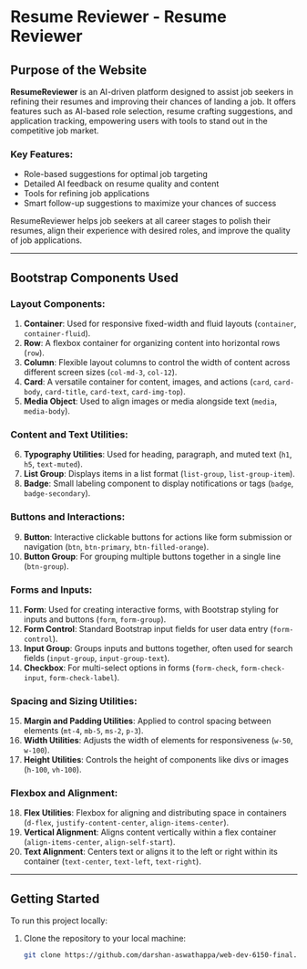 # Resume Reviewer - Resume Reviewer

## Purpose of the Website

**ResumeReviewer** is an AI-driven platform designed to assist job seekers in refining their resumes and improving their chances of landing a job. It offers features such as AI-based role selection, resume crafting suggestions, and application tracking, empowering users with tools to stand out in the competitive job market.

### Key Features:

- Role-based suggestions for optimal job targeting
- Detailed AI feedback on resume quality and content
- Tools for refining job applications
- Smart follow-up suggestions to maximize your chances of success

ResumeReviewer helps job seekers at all career stages to polish their resumes, align their experience with desired roles, and improve the quality of job applications.

---

## Bootstrap Components Used

### Layout Components:

1. **Container**: Used for responsive fixed-width and fluid layouts (`container`, `container-fluid`).
2. **Row**: A flexbox container for organizing content into horizontal rows (`row`).
3. **Column**: Flexible layout columns to control the width of content across different screen sizes (`col-md-3`, `col-12`).
4. **Card**: A versatile container for content, images, and actions (`card`, `card-body`, `card-title`, `card-text`, `card-img-top`).
5. **Media Object**: Used to align images or media alongside text (`media`, `media-body`).

### Content and Text Utilities:

6. **Typography Utilities**: Used for heading, paragraph, and muted text (`h1`, `h5`, `text-muted`).
7. **List Group**: Displays items in a list format (`list-group`, `list-group-item`).
8. **Badge**: Small labeling component to display notifications or tags (`badge`, `badge-secondary`).

### Buttons and Interactions:

9. **Button**: Interactive clickable buttons for actions like form submission or navigation (`btn`, `btn-primary`, `btn-filled-orange`).
10. **Button Group**: For grouping multiple buttons together in a single line (`btn-group`).

### Forms and Inputs:

11. **Form**: Used for creating interactive forms, with Bootstrap styling for inputs and buttons (`form`, `form-group`).
12. **Form Control**: Standard Bootstrap input fields for user data entry (`form-control`).
13. **Input Group**: Groups inputs and buttons together, often used for search fields (`input-group`, `input-group-text`).
14. **Checkbox**: For multi-select options in forms (`form-check`, `form-check-input`, `form-check-label`).

### Spacing and Sizing Utilities:

15. **Margin and Padding Utilities**: Applied to control spacing between elements (`mt-4`, `mb-5`, `ms-2`, `p-3`).
16. **Width Utilities**: Adjusts the width of elements for responsiveness (`w-50`, `w-100`).
17. **Height Utilities**: Controls the height of components like divs or images (`h-100`, `vh-100`).

### Flexbox and Alignment:

18. **Flex Utilities**: Flexbox for aligning and distributing space in containers (`d-flex`, `justify-content-center`, `align-items-center`).
19. **Vertical Alignment**: Aligns content vertically within a flex container (`align-items-center`, `align-self-start`).
20. **Text Alignment**: Centers text or aligns it to the left or right within its container (`text-center`, `text-left`, `text-right`).

---

## Getting Started

To run this project locally:

1. Clone the repository to your local machine:
   ```bash
   git clone https://github.com/darshan-aswathappa/web-dev-6150-final.git
   ```
